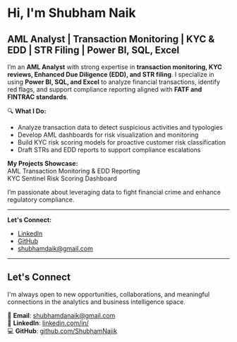 # Hi, I'm Shubham Naik 

## AML Analyst | Transaction Monitoring | KYC & EDD | STR Filing | Power BI, SQL, Excel

I’m an **AML Analyst** with strong expertise in **transaction monitoring, KYC reviews, Enhanced Due Diligence (EDD), and STR filing**. I specialize in using **Power BI, SQL, and Excel** to analyze financial transactions, identify red flags, and support compliance reporting aligned with **FATF and FINTRAC standards**.

🔍 **What I Do:**  
- Analyze transaction data to detect suspicious activities and typologies  
- Develop AML dashboards for risk visualization and monitoring  
- Build KYC risk scoring models for proactive customer risk classification  
- Draft STRs and EDD reports to support compliance escalations

 **My Projects Showcase:**  
 AML Transaction Monitoring & EDD Reporting  
 KYC Sentinel Risk Scoring Dashboard  


I’m passionate about leveraging data to fight financial crime and enhance regulatory compliance.

---

 **Let's Connect:**  
- [LinkedIn](https://www.linkedin.com/in/theshubhamnaik/)  
- [GitHub](https://github.com/ShubhamNaiik)  
-  shubhamdaik@gmail.com

---


## Let's Connect

I'm always open to new opportunities, collaborations, and meaningful connections in the analytics and business intelligence space.

📩 **Email**: shubhamdanaik@gmail.com  
🔗 **LinkedIn**: [linkedin.com/in/](https://www.linkedin.com/in/)  
💻 **GitHub**: [github.com/ShubhamNaiik](https://github.com/ShubhamNaiik)

